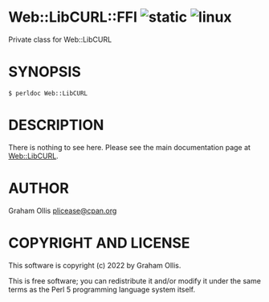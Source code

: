 # Web::LibCURL::FFI ![static](https://github.com/uperl/Web-LibCurl-Version/workflows/static/badge.svg) ![linux](https://github.com/uperl/Web-LibCurl-Version/workflows/linux/badge.svg)

Private class for Web::LibCURL

# SYNOPSIS

```
$ perldoc Web::LibCURL
```

# DESCRIPTION

There is nothing to see here.  Please see the main documentation page at
[Web::LibCURL](https://metacpan.org/pod/Web::LibCURL).

# AUTHOR

Graham Ollis <plicease@cpan.org>

# COPYRIGHT AND LICENSE

This software is copyright (c) 2022 by Graham Ollis.

This is free software; you can redistribute it and/or modify it under
the same terms as the Perl 5 programming language system itself.
